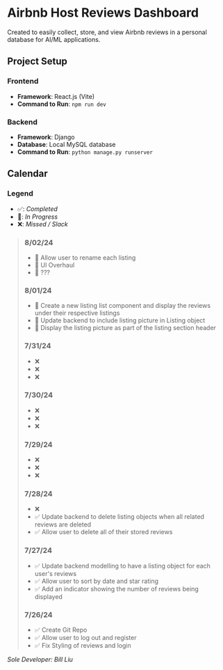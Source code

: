 # Airbnb Host Reviews Dashboard

Created to easily collect, store, and view Airbnb reviews in a personal database for AI/ML applications.

## Project Setup

### Frontend

- **Framework**: React.js (Vite)
- **Command to Run**: `npm run dev`

### Backend

- **Framework**: Django
- **Database**: Local MySQL database
- **Command to Run**: `python manage.py runserver`

## Calendar

### Legend

- ✅: _Completed_
- 🚧: _In Progress_
- ❌: _Missed / Slack_

> ### 8/02/24
>
> - 🚧 Allow user to rename each listing
> - 🚧 UI Overhaul
> - 🚧 ???
>
> ### 8/01/24
>
> - 🚧 Create a new listing list component and display the reviews under their respective listings
> - 🚧 Update backend to include listing picture in Listing object
> - 🚧 Display the listing picture as part of the listing section header
>
> ### 7/31/24
>
> - ❌ 
> - ❌ 
> - ❌ 
>
> ### 7/30/24
>
> - ❌ 
> - ❌ 
> - ❌ 
>
> ### 7/29/24
>
> - ❌
> - ❌ 
> - ❌ 
>
> ### 7/28/24
>
> - ❌ 
> - ✅ Update backend to delete listing objects when all related reviews are deleted
> - ✅ Allow user to delete all of their stored reviews
>
> ### 7/27/24
>
> - ✅ Update backend modelling to have a listing object for each user's reviews
> - ✅ Allow user to sort by date and star rating
> - ✅ Add an indicator showing the number of reviews being displayed
>
> ### 7/26/24
>
> - ✅ Create Git Repo
> - ✅ Allow user to log out and register
> - ✅ Fix Styling of reviews and login

_Sole Developer: Bill Liu_
